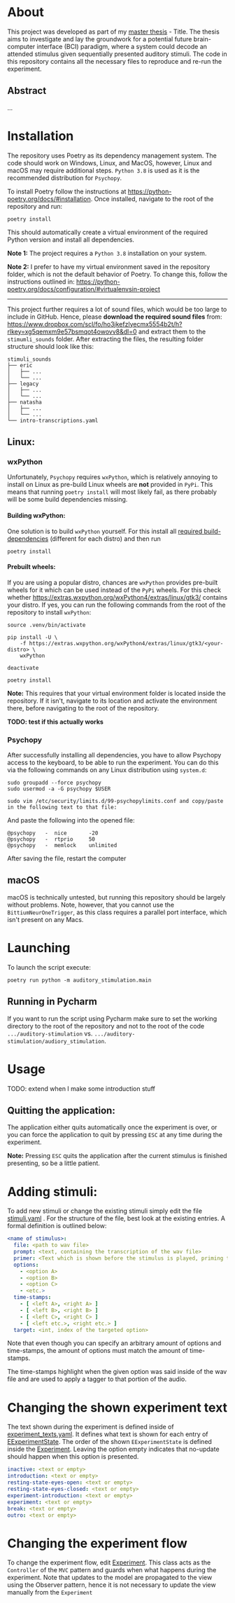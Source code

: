 # About

This project was developed as part of my [master thesis](TODO) - Title. The thesis aims to investigate and lay the
groundwork for a potential future brain-computer interface (BCI) paradigm, where a system could decode an attended
stimulus given sequentially presented auditory stimuli.
The code in this repository contains all the necessary files to reproduce and re-run the experiment.

## Abstract

...

# Installation

The repository uses Poetry as its dependency management system. The code should work on Windows, Linux, and MacOS,
however, Linux and macOS may require additional steps. `Python 3.8` is used as it is the recommended distribution
for `Psychopy`.

To install Poetry follow the instructions at <https://python-poetry.org/docs/#installation>.
Once installed, navigate to the root of the repository and run:

```
poetry install
```

This should automatically create a virtual environment of the required Python version and install all dependencies.

**Note 1:** The project requires a `Python 3.8` installation on your system.

**Note 2:** I prefer to have my virtual environment saved in the repository folder, which is not the default behavior of
Poetry. To change this, follow the instructions outlined
in: <https://python-poetry.org/docs/configuration/#virtualenvsin-project>

---

This project further requires a lot of sound files, which would be too large to include in GitHub. Hence, please
**download the required sound files** from:
<https://www.dropbox.com/scl/fo/ho3jkefzlyecmx5554b2t/h?rlkey=xg5qemxm9e57bsmqot4owovv8&dl=0>
and extract them to the `stimumli_sounds` folder. After extracting the files, the resulting folder structure should look
like this:

```
stimuli_sounds
├── eric
│   ├── ...
│   └── ...
├── legacy
│   ├── ...
│   └── ...
├── natasha
│   ├── ...
│   └── ...
└── intro-transcriptions.yaml
```

## Linux:

### wxPython

Unfortunately, `Psychopy` requires `wxPython`, which is relatively annoying to install on Linux as pre-build Linux
wheels are **not** provided in `PyPi`. This means that running `poetry install` will most likely fail, as there probably
will be some build dependencies missing.

#### Building wxPython:

One solution is to build `wxPython` yourself. For this install
all [required build-dependencies](https://wxpython.org/blog/2017-08-17-builds-for-linux-with-pip/index.html) (different
for each distro) and then run

```
poetry install
```

#### Prebuilt wheels:

If you are using a popular distro, chances are `wxPython` provides pre-built wheels for it which can be used instead of
the `PyPi` wheels. For this check whether <https://extras.wxpython.org/wxPython4/extras/linux/gtk3/> contains your
distro. If yes, you can run the following commands from the root of the repository to install `wxPython`:

```
source .venv/bin/activate

pip install -U \
    -f https://extras.wxpython.org/wxPython4/extras/linux/gtk3/<your-distro> \
    wxPython

deactivate

poetry install
```

**Note:** This requires that your virtual environment folder is located inside the repository. If it isn't, navigate
to its location and activate the environment there, before navigating to the root of the repository.

**TODO: test if this actually works**

### Psychopy

After successfully installing all dependencies, you have to allow Psychopy access to the keyboard, to be able to run the
experiment. You can do this via the following commands on any Linux distribution using `system.d`:

```
sudo groupadd --force psychopy
sudo usermod -a -G psychopy $USER

sudo vim /etc/security/limits.d/99-psychopylimits.conf and copy/paste in the following text to that file:
```

And paste the following into the opened file:

```
@psychopy   -  nice       -20
@psychopy   -  rtprio     50
@psychopy   -  memlock    unlimited
```

After saving the file, restart the computer

## macOS

macOS is technically untested, but running this repository should be largely without problems. Note, however, that you
cannot use the `BittiumNeurOneTrigger`, as this class requires a parallel port interface, which isn't present on any
Macs.

# Launching

To launch the script execute:

```
poetry run python -m auditory_stimulation.main
```

## Running in Pycharm

If you want to run the script using Pycharm make sure to set the working directory to the root of the repository and not
to the root of the code `.../auditory-stimulation` vs. `.../auditory-stimulation/audiory_stimulation`.

# Usage

TODO: extend when I make some introduction stuff

## Quitting the application:

The application either quits automatically once the experiment is over, or you can force the application to quit by
pressing `ESC` at any time during the experiment.

**Note:** Pressing `ESC` quits the application after the current stimulus is finished presenting, so be a little
patient.

# Adding stimuli:

To add new stimuli or change the existing stimuli simply edit the file [stimuli.yaml](stimuli.yaml)
. For the structure of the file, best look at the existing entries. A formal definition is outlined below:

```yaml
<name of stimulus>:
  file: <path to wav file>
  prompt: <text, containing the transcription of the wav file>
  primer: <Text which is shown before the stimulus is played, priming the subject for one of the options>
  options:
    - <option A>
    - <option B>
    - <option C>
    - <etc.>
  time-stamps:
    - [ <left A>, <right A> ]
    - [ <left B>, <right B> ]
    - [ <left C>, <right C> ]
    - [ <left etc.>, <right etc.> ]
  target: <int, index of the targeted option>
```

Note that even though you can specify an arbitrary amount of options and time-stamps, the amount of options must match
the amount of time-stamps.

The time-stamps highlight when the given option was said inside of the wav file and are used to apply a tagger to that
portion of the audio.

# Changing the shown experiment text

The text shown during the experiment is defined inside
of [experiment_texts.yaml](experiment_texts.yaml). It defines what text is shown for each entry
of [EExperimentState](auditory_stimulation/model/experiment_state.py). The order of the shown `EExperimentState` is
defined inside the [Experiment](auditory_stimulation/experiment.py). Leaving the option empty indicates that
no-update should happen when this option is presented.

```yaml
inactive: <text or empty>
introduction: <text or empty>
resting-state-eyes-open: <text or empty>
resting-state-eyes-closed: <text or empty>
experiment-introduction: <text or empty>
experiment: <text or empty>
break: <text or empty>
outro: <text or empty>
```

# Changing the experiment flow

To change the experiment flow, edit [Experiment](auditory_stimulation/experiment.py). This class acts as
the `Controller` of the `MVC` pattern and guards when what happens during the experiment. Note that updates to the model
are propagated to the view using the Observer pattern, hence it is not necessary to update the view manually from
the `Experiment`
